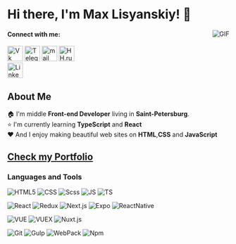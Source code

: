 # Hi there, I'm **Max Lisyanskiy**! 👋

<img align="right" alt="GIF" src="https://media.giphy.com/media/l0MYzwTebntNEii4M/giphy.gif" />

#### Connect with me:
<a href="https://vk.com/maxlisyanskiy" target="_blank"><img height="35px" src="https://camo.githubusercontent.com/26be819fcce90f75668efeb7a432b969dcc35a1e4478149c3fcd48fda5b457c3/68747470733a2f2f6564656e742e6769746875622e696f2f537570657254696e7949636f6e732f696d616765732f7376672f766b2e737667" alt="Vk"></a>
<a href="https://t.me/MaxLisyanskiy" target="_blank"><img height="35px" src="https://camo.githubusercontent.com/f4b401dd7cd9b7840fd31acafd49e151a80e4c9600bf219934461b96dd98e013/68747470733a2f2f6564656e742e6769746875622e696f2f537570657254696e7949636f6e732f696d616765732f7376672f74656c656772616d2e737667" alt="Telegram"></a>
<a href="mailto:max_lisyanskiy@mail.ru" target="_blank"><img height="35px" src="https://camo.githubusercontent.com/4a3dd8d10a27c272fd04b2ce8ed1a130606f95ea6a76b5e19ce8b642faa18c27/68747470733a2f2f6564656e742e6769746875622e696f2f537570657254696e7949636f6e732f696d616765732f7376672f676d61696c2e737667" alt="mail"></a>
<a href="https://spb.hh.ru/resume/61a2d302ff07fe62460039ed1f554542734272" target="_blank"><img height="35px" src="https://play-lh.googleusercontent.com/YpAV7Q-ZJhI5tzFk_wEX-7-x2BydtnCtFTVUrmq0zAO6jLCLA4nNcfem3p_Pyowg9w" alt="HH.ru"></a>  
<a href="https://www.linkedin.com/in/maksim-lisianskii/" target="_blank"><img height="35px" src="https://upload.wikimedia.org/wikipedia/commons/thumb/c/c9/Linkedin.svg/1200px-Linkedin.svg.png" alt="Linkedin"></a>  

## About Me
🏠 I'm middle **Front-end Developer**  living in **Saint-Petersburg**.   
⭐  I'm currently learning **TypeScript** and **React**   
❤️ And I enjoy making  beautiful web sites on **HTML**,**CSS** and **JavaScript** 

## [Check my Portfolio](https://maxlisyanskiy.github.io/portfolio/)

### Languages and Tools    
![HTML5](https://img.shields.io/badge/-HTML5-090909?style=plastic&logo=html5)
![CSS](https://img.shields.io/badge/-CSS-090909?style=plastic&logo=css3)
![Scss](https://img.shields.io/badge/-Scss-090909?style=plastic&logo=Sass)
![JS](https://img.shields.io/badge/-JS-090909?style=plastic&logo=javascript)
![TS](https://img.shields.io/badge/-TS-090909?style=plastic&logo=TypeScript) 

![React](https://img.shields.io/badge/-React-090909?style=plastic&logo=react)
![Redux](https://img.shields.io/badge/-Redux-090909?style=plastic&logo=Redux)
![Next.js](https://img.shields.io/badge/-Next.js-090909?style=plastic&logo=Next.js)
![Expo](https://img.shields.io/badge/-Expo-090909?style=plastic&logo=Expo)
![ReactNative](https://img.shields.io/badge/-ReactNative-090909?style=plastic&logo=React)

![VUE](https://img.shields.io/badge/-Vue-090909?style=plastic&logo=vue.js) 
![VUEX](https://img.shields.io/badge/-Vuex-090909?style=plastic&logo=vue.js) 
![Nuxt.js](https://img.shields.io/badge/-Nuxt.js-090909?style=plastic&logo=Nuxt.js) 

![Git](https://img.shields.io/badge/-Git-090909?style=plastic&logo=git)
![Gulp](https://img.shields.io/badge/-Gulp-090909?style=plastic&logo=gulp)
![WebPack](https://img.shields.io/badge/-WebPack-090909?style=plastic&logo=webpack)
![Npm](https://img.shields.io/badge/-NPM-090909?style=plastic&logo=npm)


<!-- ## Stats
![Max's GitHub stats](https://github-readme-stats.vercel.app/api?username=MaxLisyanskiy&show_icons=true&theme=radical) 
![Top Langs](https://github-readme-stats.vercel.app/api/top-langs/?username=MaxLisyanskiy&layout=compact&theme=radical) -->
